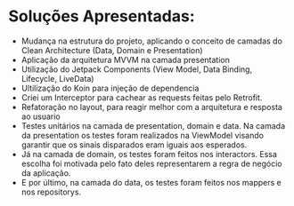 # Soluções Apresentadas:

- Mudança na estrutura do projeto, aplicando o conceito de camadas do Clean Architecture (Data, Domain e Presentation)
- Aplicação da arquitetura MVVM na camada presentation
- Utilização do Jetpack Components (View Model, Data Binding, Lifecycle, LiveData)
- Ultilização do Koin para injeção de dependencia
- Criei um Interceptor para cachear as requests feitas pelo Retrofit.
- Refatoração no layout, para reagir melhor com a arquitetura e resposta ao usuario
- Testes unitários na camada de presentation, domain e data. Na camada da presentation os
  testes foram realizados na ViewModel visando garantir que os sinais disparados eram iguais aos esperados.
- Já na camada de domain, os testes foram feitos nos interactors. Essa escolha foi motivada pelo fato deles 
  representarem a regra de negócio da aplicação.
- E por último, na camada do data, os testes foram feitos nos mappers e nos repositorys.
